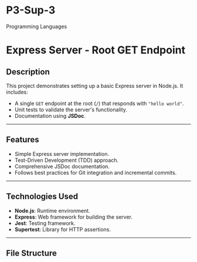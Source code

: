# P3-Sup-3
Programming Languages 

# Express Server - Root GET Endpoint

## Description
This project demonstrates setting up a basic Express server in Node.js. It includes:
- A single `GET` endpoint at the root (`/`) that responds with `"hello world"`.
- Unit tests to validate the server's functionality.
- Documentation using **JSDoc**.

---

## Features
- Simple Express server implementation.
- Test-Driven Development (TDD) approach.
- Comprehensive JSDoc documentation.
- Follows best practices for Git integration and incremental commits.

---

## Technologies Used
- **Node.js**: Runtime environment.
- **Express**: Web framework for building the server.
- **Jest**: Testing framework.
- **Supertest**: Library for HTTP assertions.

---

## File Structure
